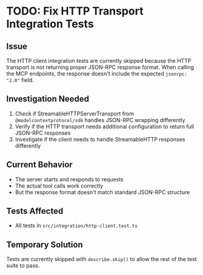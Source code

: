 # TODO: Fix HTTP Transport Integration Tests

## Issue
The HTTP client integration tests are currently skipped because the HTTP transport is not returning proper JSON-RPC response format. When calling the MCP endpoints, the response doesn't include the expected `jsonrpc: "2.0"` field.

## Investigation Needed
1. Check if StreamableHTTPServerTransport from `@modelcontextprotocol/sdk` handles JSON-RPC wrapping differently
2. Verify if the HTTP transport needs additional configuration to return full JSON-RPC responses
3. Investigate if the client needs to handle StreamableHTTP responses differently

## Current Behavior
- The server starts and responds to requests
- The actual tool calls work correctly
- But the response format doesn't match standard JSON-RPC structure

## Tests Affected
- All tests in `src/integration/http-client.test.ts`

## Temporary Solution
Tests are currently skipped with `describe.skip()` to allow the rest of the test suite to pass.